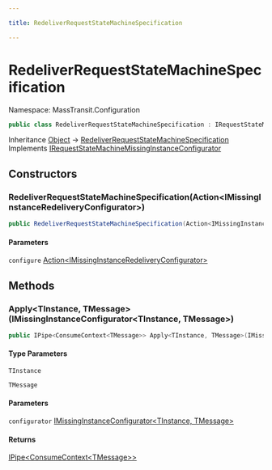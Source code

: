 ```yaml
---

title: RedeliverRequestStateMachineSpecification

---
```


# RedeliverRequestStateMachineSpecification

Namespace: MassTransit.Configuration

```csharp
public class RedeliverRequestStateMachineSpecification : IRequestStateMachineMissingInstanceConfigurator
```

Inheritance [Object](https://learn.microsoft.com/en-us/dotnet/api/system.object) → [RedeliverRequestStateMachineSpecification](../masstransit-configuration/redeliverrequeststatemachinespecification)<br/>
Implements [IRequestStateMachineMissingInstanceConfigurator](../masstransit/irequeststatemachinemissinginstanceconfigurator)

## Constructors

### **RedeliverRequestStateMachineSpecification(Action\<IMissingInstanceRedeliveryConfigurator\>)**

```csharp
public RedeliverRequestStateMachineSpecification(Action<IMissingInstanceRedeliveryConfigurator> configure)
```

#### Parameters

`configure` [Action\<IMissingInstanceRedeliveryConfigurator\>](https://learn.microsoft.com/en-us/dotnet/api/system.action-1)<br/>

## Methods

### **Apply\<TInstance, TMessage\>(IMissingInstanceConfigurator\<TInstance, TMessage\>)**

```csharp
public IPipe<ConsumeContext<TMessage>> Apply<TInstance, TMessage>(IMissingInstanceConfigurator<TInstance, TMessage> configurator)
```

#### Type Parameters

`TInstance`<br/>

`TMessage`<br/>

#### Parameters

`configurator` [IMissingInstanceConfigurator\<TInstance, TMessage\>](../../masstransit-abstractions/masstransit/imissinginstanceconfigurator-2)<br/>

#### Returns

[IPipe\<ConsumeContext\<TMessage\>\>](../../masstransit-abstractions/masstransit/ipipe-1)<br/>
